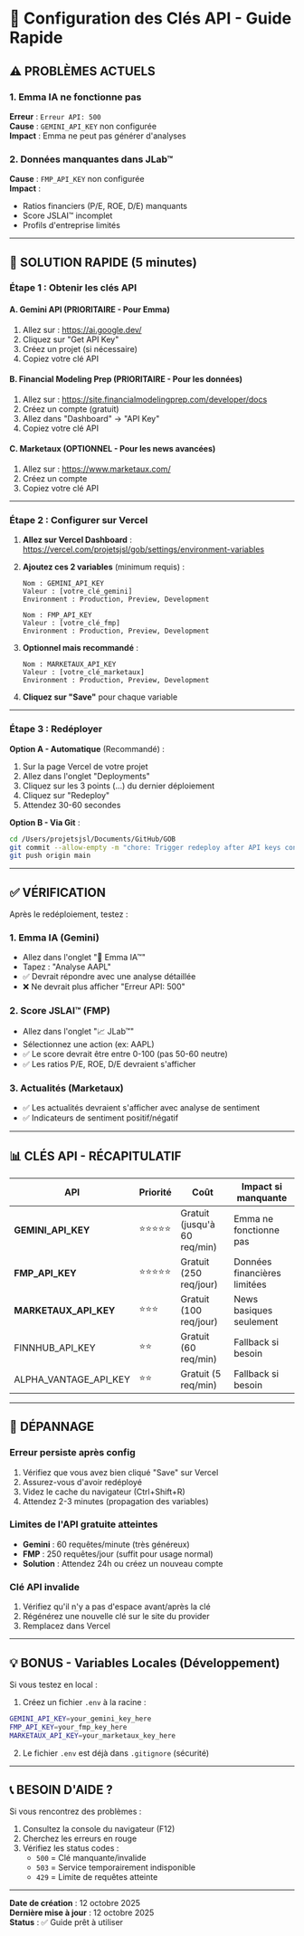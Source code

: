 # 🔑 Configuration des Clés API - Guide Rapide

## ⚠️ **PROBLÈMES ACTUELS**

### 1. Emma IA ne fonctionne pas
**Erreur** : `Erreur API: 500`  
**Cause** : `GEMINI_API_KEY` non configurée  
**Impact** : Emma ne peut pas générer d'analyses

### 2. Données manquantes dans JLab™
**Cause** : `FMP_API_KEY` non configurée  
**Impact** : 
- Ratios financiers (P/E, ROE, D/E) manquants
- Score JSLAI™ incomplet
- Profils d'entreprise limités

---

## 🚀 **SOLUTION RAPIDE (5 minutes)**

### **Étape 1 : Obtenir les clés API**

#### A. **Gemini API** (PRIORITAIRE - Pour Emma)
1. Allez sur : https://ai.google.dev/
2. Cliquez sur "Get API Key"
3. Créez un projet (si nécessaire)
4. Copiez votre clé API

#### B. **Financial Modeling Prep** (PRIORITAIRE - Pour les données)
1. Allez sur : https://site.financialmodelingprep.com/developer/docs
2. Créez un compte (gratuit)
3. Allez dans "Dashboard" → "API Key"
4. Copiez votre clé API

#### C. **Marketaux** (OPTIONNEL - Pour les news avancées)
1. Allez sur : https://www.marketaux.com/
2. Créez un compte
3. Copiez votre clé API

---

### **Étape 2 : Configurer sur Vercel**

1. **Allez sur Vercel Dashboard** : https://vercel.com/projetsjsl/gob/settings/environment-variables

2. **Ajoutez ces 2 variables** (minimum requis) :

   ```
   Nom : GEMINI_API_KEY
   Valeur : [votre_clé_gemini]
   Environment : Production, Preview, Development
   ```

   ```
   Nom : FMP_API_KEY
   Valeur : [votre_clé_fmp]
   Environment : Production, Preview, Development
   ```

3. **Optionnel mais recommandé** :

   ```
   Nom : MARKETAUX_API_KEY
   Valeur : [votre_clé_marketaux]
   Environment : Production, Preview, Development
   ```

4. **Cliquez sur "Save"** pour chaque variable

---

### **Étape 3 : Redéployer**

**Option A - Automatique** (Recommandé) :
1. Sur la page Vercel de votre projet
2. Allez dans l'onglet "Deployments"
3. Cliquez sur les 3 points (...) du dernier déploiement
4. Cliquez sur "Redeploy"
5. Attendez 30-60 secondes

**Option B - Via Git** :
```bash
cd /Users/projetsjsl/Documents/GitHub/GOB
git commit --allow-empty -m "chore: Trigger redeploy after API keys config"
git push origin main
```

---

## ✅ **VÉRIFICATION**

Après le redéploiement, testez :

### 1. **Emma IA** (Gemini)
- Allez dans l'onglet "💬 Emma IA™"
- Tapez : "Analyse AAPL"
- ✅ Devrait répondre avec une analyse détaillée
- ❌ Ne devrait plus afficher "Erreur API: 500"

### 2. **Score JSLAI™** (FMP)
- Allez dans l'onglet "📈 JLab™"
- Sélectionnez une action (ex: AAPL)
- ✅ Le score devrait être entre 0-100 (pas 50-60 neutre)
- ✅ Les ratios P/E, ROE, D/E devraient s'afficher

### 3. **Actualités** (Marketaux)
- ✅ Les actualités devraient s'afficher avec analyse de sentiment
- ✅ Indicateurs de sentiment positif/négatif

---

## 📊 **CLÉS API - RÉCAPITULATIF**

| API | Priorité | Coût | Impact si manquante |
|-----|----------|------|-------------------|
| **GEMINI_API_KEY** | ⭐⭐⭐⭐⭐ | Gratuit (jusqu'à 60 req/min) | Emma ne fonctionne pas |
| **FMP_API_KEY** | ⭐⭐⭐⭐⭐ | Gratuit (250 req/jour) | Données financières limitées |
| **MARKETAUX_API_KEY** | ⭐⭐⭐ | Gratuit (100 req/jour) | News basiques seulement |
| FINNHUB_API_KEY | ⭐⭐ | Gratuit (60 req/min) | Fallback si besoin |
| ALPHA_VANTAGE_API_KEY | ⭐⭐ | Gratuit (5 req/min) | Fallback si besoin |

---

## 🐛 **DÉPANNAGE**

### **Erreur persiste après config**
1. Vérifiez que vous avez bien cliqué "Save" sur Vercel
2. Assurez-vous d'avoir redéployé
3. Videz le cache du navigateur (Ctrl+Shift+R)
4. Attendez 2-3 minutes (propagation des variables)

### **Limites de l'API gratuite atteintes**
- **Gemini** : 60 requêtes/minute (très généreux)
- **FMP** : 250 requêtes/jour (suffit pour usage normal)
- **Solution** : Attendez 24h ou créez un nouveau compte

### **Clé API invalide**
1. Vérifiez qu'il n'y a pas d'espace avant/après la clé
2. Régénérez une nouvelle clé sur le site du provider
3. Remplacez dans Vercel

---

## 💡 **BONUS - Variables Locales (Développement)**

Si vous testez en local :

1. Créez un fichier `.env` à la racine :
```bash
GEMINI_API_KEY=your_gemini_key_here
FMP_API_KEY=your_fmp_key_here
MARKETAUX_API_KEY=your_marketaux_key_here
```

2. Le fichier `.env` est déjà dans `.gitignore` (sécurité)

---

## 📞 **BESOIN D'AIDE ?**

Si vous rencontrez des problèmes :
1. Consultez la console du navigateur (F12)
2. Cherchez les erreurs en rouge
3. Vérifiez les status codes :
   - `500` = Clé manquante/invalide
   - `503` = Service temporairement indisponible
   - `429` = Limite de requêtes atteinte

---

**Date de création** : 12 octobre 2025  
**Dernière mise à jour** : 12 octobre 2025  
**Status** : ✅ Guide prêt à utiliser


